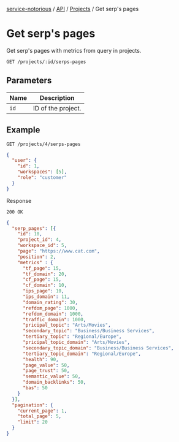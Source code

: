 [service-notorious](../../README.md) / [API](../README.md) / [Projects](./README.md) / Get serp's pages

# Get serp's pages

Get serp's pages with metrics from query in projects.

```
GET /projects/:id/serps-pages
```

## Parameters

| Name | Description        |
|------|--------------------|
| `id` | ID of the project. |

## Example 

```
GET /projects/4/serps-pages
```

```json
{
  "user": {
    "id": 1,
    "workspaces": [5],
    "role": "customer"
  }
}
```

Response

```
200 OK
```

```json
{
  "serp_pages": [{
    "id": 10,
    "project_id": 4,
    "workspace_id": 5,
    "page": "https://www.cat.com",
    "position": 2,
    "metrics" : {
      "tf_page": 15,
      "tf_domain": 20,
      "cf_page": 15,
      "cf_domain": 10,
      "ips_page": 10,
      "ips_domain": 11,
      "domain_rating": 30,
      "refdom_page": 1000,
      "refdom_domain": 1000,
      "traffic_domain": 1000,
      "pricipal_topic": "Arts/Movies",
      "secondary_topic": "Business/Business Services",
      "tertiary_topic": "Regional/Europe",
      "pricipal_topic_domain": "Arts/Movies",
      "secondary_topic_domain": "Business/Business Services",
      "tertiary_topic_domain": "Regional/Europe",
      "health": 90,
      "page_value": 50,
      "page_trust": 50,
      "semantic_value": 50,
      "domain_backlinks": 50,
      "bas": 50
    }
  }],
  "pagination": {
    "current_page": 1,
    "total_page": 5,
    "limit": 20
  }
}
```
